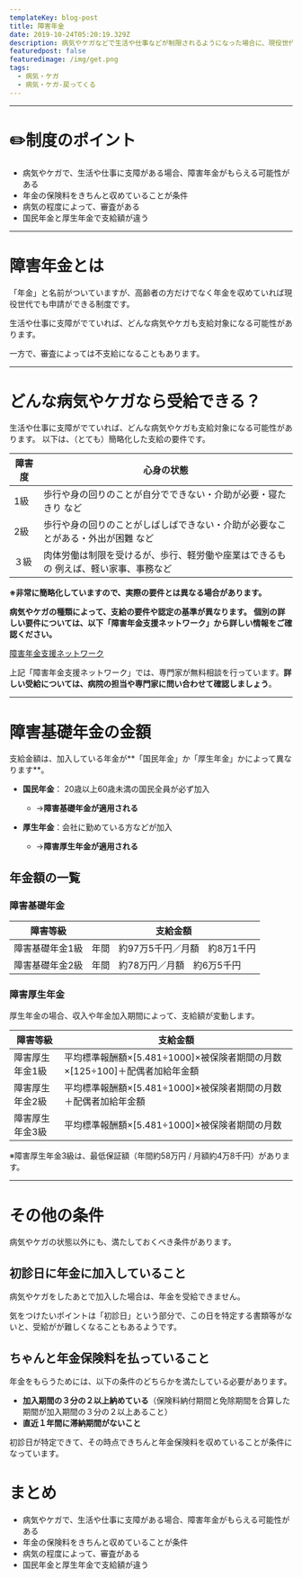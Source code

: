 ```yaml
---
templateKey: blog-post
title: 障害年金
date: 2019-10-24T05:20:19.329Z
description: 病気やケガなどで生活や仕事などが制限されるようになった場合に、現役世代の方も含めて受け取ることができる年金です。
featuredpost: false
featuredimage: /img/get.png
tags:
  - 病気・ケガ
  - 病気・ケガ-戻ってくる
---
```

- - -

# ✏️制度のポイント

- 病気やケガで、生活や仕事に支障がある場合、障害年金がもらえる可能性がある
- 年金の保険料をきちんと収めていることが条件
- 病気の程度によって、審査がある
- 国民年金と厚生年金で支給額が違う


- - -

# 障害年金とは

「年金」と名前がついていますが、高齢者の方だけでなく年金を収めていれば現役世代でも申請ができる制度です。

生活や仕事に支障がでていれば、どんな病気やケガも支給対象になる可能性があります。

一方で、審査によっては不支給になることもあります。

---


# どんな病気やケガなら受給できる？

生活や仕事に支障がでていれば、どんな病気やケガも支給対象になる可能性があります。
以下は、（とても）簡略化した支給の要件です。

|障害度 |心身の状態  |
|---|---|
|1級 |歩行や身の回りのことが自分でできない・介助が必要・寝たきり など  |
|2級 |歩行や身の回りのことがしばしばできない・介助が必要なことがある・外出が困難 など  |
|３級 |肉体労働は制限を受けるが、歩行、軽労働や座業はできるもの 例えば、軽い家事、事務など   |


**※非常に簡略化していますので、実際の要件とは異なる場合があります。**

**病気やケガの種類によって、支給の要件や認定の基準が異なります。**
**個別の詳しい要件については、以下「障害年金支援ネットワーク」から詳しい情報をご確認ください。**

[障害年金支援ネットワーク](https://www.syougainenkin-shien.com/standard)

上記「障害年金支援ネットワーク」では、専門家が無料相談を行っています。**詳しい受給については、病院の担当や専門家に問い合わせて確認しましょう**。

---

# 障害基礎年金の金額

支給金額は、加入している年金が**「国民年金」か「厚生年金」かによって異なります**。

- **国民年金**： 20歳以上60歳未満の国民全員が必ず加入
  - →**障害基礎年金が適用される**

- **厚生年金**：会社に勤めている方などが加入
  - →**障害厚生年金が適用される**


## 年金額の一覧

### 障害基礎年金

|障害等級 |支給金額  |
|---|---|
|障害基礎年金1級 |年間　約97万5千円／月額　約8万1千円|
|障害基礎年金2級 |年間　約78万円／月額　約6万5千円|


### 障害厚生年金

厚生年金の場合、収入や年金加入期間によって、支給額が変動します。

|障害等級 |支給金額  |
|---|---|
|障害厚生年金1級 |平均標準報酬額×[5.481÷1000]×被保険者期間の月数×[125÷100]＋配偶者加給年金額|
|障害厚生年金2級 |平均標準報酬額×[5.481÷1000]×被保険者期間の月数＋配偶者加給年金額|
|障害厚生年金3級 |平均標準報酬額×[5.481÷1000]×被保険者期間の月数|

※障害厚生年金3級は、最低保証額（年間約58万円 / 月額約4万8千円）があります。


---

# その他の条件

病気やケガの状態以外にも、満たしておくべき条件があります。


## 初診日に年金に加入していること

病気やケガをしたあとで加入した場合は、年金を受給できません。

気をつけたいポイントは「初診日」という部分で、この日を特定する書類等がないと、受給がが難しくなることもあるようです。


##  ちゃんと年金保険料を払っていること

年金をもらうためには、以下の条件のどちらかを満たしている必要があります。

- **加入期間の３分の２以上納めている**（保険料納付期間と免除期間を合算した期間が加入期間の３分の２以上あること）
- **直近１年間に滞納期間がないこと**


初診日が特定できて、その時点できちんと年金保険料を収めていることが条件になっています。


# まとめ

- 病気やケガで、生活や仕事に支障がある場合、障害年金がもらえる可能性がある
- 年金の保険料をきちんと収めていることが条件
- 病気の程度によって、審査がある
- 国民年金と厚生年金で支給額が違う






